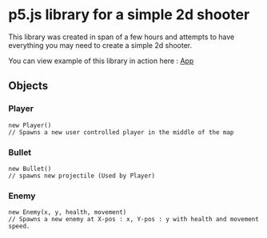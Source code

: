 # p5.js library for a simple 2d shooter

This library was created in span of a few hours and attempts to have everything
you may need to create a simple 2d shooter. 

You can view example of this library in action here :
[App](https://p5js-2d-shooter.herokuapp.com/index.html)

## Objects 
### Player
    new Player()
    // Spawns a new user controlled player in the middle of the map
### Bullet
    new Bullet()
    // spawns new projectile (Used by Player)
### Enemy
    new Enemy(x, y, health, movement)
    // Spawns a new enemy at X-pos : x, Y-pos : y with health and movement speed.
    
    